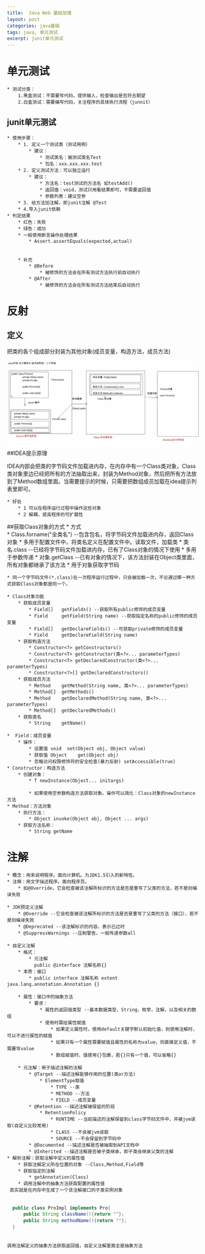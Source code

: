 ```yaml
---
title:	Java Web 基础加强
layout:	post
categories: java基础
tags: java, 单元测试
excerpt: junit单元测试
---
```





#	单元测试
	* 测试分类：
		1.黑盒测试：不需要写代码，提供输入，检查输出是否符合期望
		2.白盒测试：需要编写代码，关注程序的具体执行流程（junnit）

##	junit单元测试
	* 使用步骤：
		* 1. 定义一个测试类（测试用例）
			* 建议：
				* 测试类名：被测试类名Test
				* 包名：xxx.xxx.xxx.test
		* 2. 定义测试方法：可以独立运行
			* 建议：
				* 方法名：test测试的方法名 如testAdd()
				* 返回值：void，测试只用看结果即可，不需要返回值
				* 参数列表：建议空参
		* 3. 给方法加注解，即junit注解 @Test
		* 4.导入junit依赖
	* 判定结果
		* 红色：失败
		* 绿色：成功
		* 一般使用断言操作处理结果
			* Assert.assertEquals(expected,actual)
		

		* 补充
			* @Before
				* 被修饰的方法会在所有测试方法执行前自动执行
			* @After
				* 被修饰的方法会在所有测试方法结束后自动执行

#	反射
##	定义
把类的各个组成部分封装为其他对象(成员变量，构造方法，成员方法)

![](1.png)
##IDEA提示原理

IDEA内部会把类的字节码文件加载进内存，在内存中有一个Class类对象，Class类对象里边已经把所有的方法抽取出来，封装为Method对象，然后把所有方法放到了Method数组里面。当需要提示的时候，只需要把数组成员加载在idea提示列表里即可。

	* 好处
		* 1 可以在程序运行过程中操作这些对象
		* 2 解耦，提高程序的可扩展性
##获取Class对象的方式
	* 方式	   
		* Class.forname("全类名") --包含包名，将字节码文件加载进内存，返回Class对象
			* 多用于配置文件中，将类名定义在配置文件中。读取文件，加载类
		* 类名.class --已经将字节码文件加载进内存，已有了Class对象的情况下使用
			* 多用于参数传递 
		* 对象.getClass --已有对象的情况下，该方法封装在Object类里面，所有对象都继承了该方法
			* 用于对象获取字节码 

	* 同一个字节码文件(*.class)在一次程序运行过程中，只会被加载一次，不论通过哪一种方式获取Class对象都是同一个。
	
	* Class对象功能
		* 获取成员变量
			* Field[] 	getFields() --获取所有public修饰的成员变量
			* Field 	getField(String name) --获取指定名称的public修饰的成员变量
			* Field[] 	getDeclareFields() --可获取private修饰的成员变量
			* Field 	getDeclareField(String name)
		* 获取构造方法
			* Constructor<?> getConstructors() 
			* Constructor<T> getConstructor(类<?>... parameterTypes)  
			* Constructor<T> getDeclaredConstructor(类<?>... parameterTypes) 
			* Constructor<?>[] getDeclaredConstructors()  
		* 获取成员方法 
			* Method 	getMethod(String name, 类<?>... parameterTypes)  
			* Method[] 	getMethods()  
			* Method 	getDeclaredMethod(String name, 类<?>... parameterTypes)  
			* Method[] 	getDeclaredMethods()  
		* 获取类名 
			* String 	getName()
			
	*  Field：成员变量
		* 操作：
			* 设置值 void 	set(Object obj, Object value) 
			* 获取值 Object 	get(Object obj)
			* 忽略访问权限修饰符的安全检查(暴力反射) setAccessible(true)
	* Constructor：构造方法
		* 创建对象：
			* T newInstance(Object... initargs)
			
			* 如果使用空参数构造方法获取对象。操作可以简化：Class对象的newInstance方法
	* Method：方法对象
		* 执行方法：
			* Object invoke(Object obj, Object ... args)
		* 获取方法名称：
			* String getName	

#	注解
	* 概念：用来说明程序。面向计算机。为JDK1.5引入的新特性。
	* 注释：用文字描述程序。面向程序员。
		* 如@Override，它会检查被该注解所标识的方法是否是重写了父类的方法，若不是则编译失败
	
	* JDK预定义注解 
		* @Override --它会检查被该注解所标识的方法是否是重写了父类的方法（接口），若不是则编译失败
		* @Deprecated --该注解标识的内容，表示已过时
		* @SuppressWarnings --压制警告，一般传递参数all

	* 自定义注解
		* 格式：
			* 元注解
			  public @interface 注解名称{}
		* 本质：接口
			* public interface 注解名称 extent java.lang.annotation.Annotation {}
		
		* 属性：接口中的抽象方法
			* 要求：
				* 属性的返回值类型 --基本数据类型，String，枚举，注解，以及相关的数组
				* 使用时需给属性赋值
					* 如果定义属性时，使用default关键字默认初始化值，则使用注解时，可以不进行属性的赋值
					* 如果只有一个属性需要赋值且属性的名称为value，则直接定义值，不需要写value
					* 数组赋值时，值使用{}包裹，若{}只有一个值，可以省略{}

		* 元注解：用于描述注解的注解
			* @Target --描述注解能够作用的位置(类or方法)
				* ElementType取值
					* TYPE --类
					* METHOD --方法
					* FIELD --成员变量 
			* @Retention --描述注解被保留的阶段
				* RetentionPolicy
					* RUNTIME --当前描述的注解保留到class字节码文件中，并被jvm读取(自定义比较常用)
					* CLASS --不会被jvm读取
					* SOURCE --不会保留到字节码中
			* @Documented --描述注解是否被抽取到API文档中
			* @Inherited --描述注解是否被子类继承，即子类会继承父类的注解
	* 解析注解：获取注解中定义的属性值	
		* 获取注解定义所在位置的对象 --Class,Method,Field等
		* 获取指定的注解
			* getAnnotation(Class)
		* 调用注解中的抽象方法获取配置的属性值	
	 其实就是在内存中生成了一个该注解接口的子类实例对象

```java
			
  public class ProImpl implements Pro{
      public String className(){return ""};
      public String methodName(){return ""};
  }
  
 ```	
	调用注解定义的抽象方法获取返回值，自定义注解里面全是抽象方法								